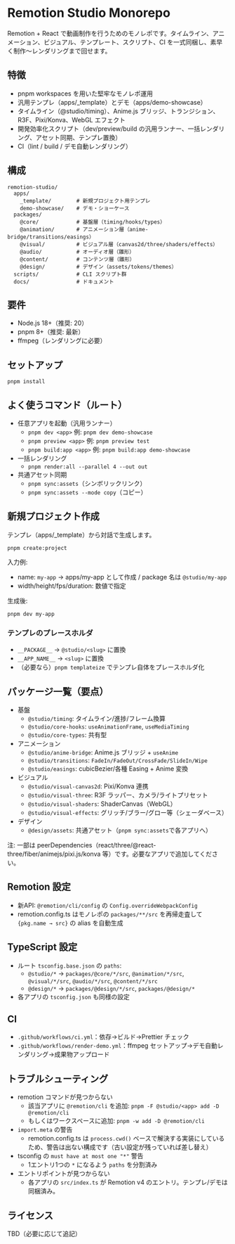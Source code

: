 # Remotion Studio Monorepo

Remotion + React で動画制作を行うためのモノレポです。タイムライン、アニメーション、ビジュアル、テンプレート、スクリプト、CI を一式同梱し、素早く制作〜レンダリングまで回せます。

## 特徴
- pnpm workspaces を用いた堅牢なモノレポ運用
- 汎用テンプレ（apps/_template）とデモ（apps/demo-showcase）
- タイムライン（@studio/timing）、Anime.js ブリッジ、トランジション、R3F、Pixi/Konva、WebGL エフェクト
- 開発効率化スクリプト（dev/preview/build の汎用ランナー、一括レンダリング、アセット同期、テンプレ置換）
- CI（lint / build / デモ自動レンダリング）

## 構成
```
remotion-studio/
  apps/
    _template/        # 新規プロジェクト用テンプレ
    demo-showcase/    # デモ・ショーケース
  packages/
    @core/            # 基盤層（timing/hooks/types）
    @animation/       # アニメーション層（anime-bridge/transitions/easings）
    @visual/          # ビジュアル層（canvas2d/three/shaders/effects）
    @audio/           # オーディオ層（雛形）
    @content/         # コンテンツ層（雛形）
    @design/          # デザイン（assets/tokens/themes）
  scripts/            # CLI スクリプト群
  docs/               # ドキュメント
```

## 要件
- Node.js 18+（推奨: 20）
- pnpm 8+（推奨: 最新）
- ffmpeg（レンダリングに必要）

## セットアップ
```
pnpm install
```

## よく使うコマンド（ルート）
- 任意アプリを起動（汎用ランナー）
  - `pnpm dev <app>` 例: `pnpm dev demo-showcase`
  - `pnpm preview <app>` 例: `pnpm preview test`
  - `pnpm build:app <app>` 例: `pnpm build:app demo-showcase`
- 一括レンダリング
  - `pnpm render:all --parallel 4 --out out`
- 共通アセット同期
  - `pnpm sync:assets`（シンボリックリンク）
  - `pnpm sync:assets --mode copy`（コピー）

## 新規プロジェクト作成
テンプレ（apps/_template）から対話で生成します。
```
pnpm create:project
```
入力例:
- name: `my-app` → apps/my-app として作成 / package 名は `@studio/my-app`
- width/height/fps/duration: 数値で指定

生成後:
```
pnpm dev my-app
```

### テンプレのプレースホルダ
- `__PACKAGE__` → `@studio/<slug>` に置換
- `__APP_NAME__` → `<slug>` に置換
- （必要なら）`pnpm templateize` でテンプレ自体をプレースホルダ化

## パッケージ一覧（要点）
- 基盤
  - `@studio/timing`: タイムライン/進捗/フレーム換算
  - `@studio/core-hooks`: `useAnimationFrame`, `useMediaTiming`
  - `@studio/core-types`: 共有型
- アニメーション
  - `@studio/anime-bridge`: Anime.js ブリッジ + `useAnime`
  - `@studio/transitions`: `FadeIn/FadeOut/CrossFade/SlideIn/Wipe`
  - `@studio/easings`: cubicBezier/各種 Easing + Anime 変換
- ビジュアル
  - `@studio/visual-canvas2d`: Pixi/Konva 連携
  - `@studio/visual-three`: R3F ラッパー、カメラ/ライトプリセット
  - `@studio/visual-shaders`: ShaderCanvas（WebGL）
  - `@studio/visual-effects`: グリッチ/ブラー/グロー等（シェーダベース）
- デザイン
  - `@design/assets`: 共通アセット（`pnpm sync:assets`で各アプリへ）

注: 一部は peerDependencies（react/three/@react-three/fiber/animejs/pixi.js/konva 等）です。必要なアプリで追加してください。

## Remotion 設定
- 新API: `@remotion/cli/config` の `Config.overrideWebpackConfig`
- remotion.config.ts はモノレポの `packages/**/src` を再帰走査して `{pkg.name → src}` の alias を自動生成

## TypeScript 設定
- ルート `tsconfig.base.json` の `paths`:
  - `@studio/*` → `packages/@core/*/src`, `@animation/*/src`, `@visual/*/src`, `@audio/*/src`, `@content/*/src`
  - `@design/*` → `packages/@design/*/src`, `packages/@design/*`
- 各アプリの `tsconfig.json` も同様の設定

## CI
- `.github/workflows/ci.yml`：依存→ビルド→Prettier チェック
- `.github/workflows/render-demo.yml`：ffmpeg セットアップ→デモ自動レンダリング→成果物アップロード

## トラブルシューティング
- remotion コマンドが見つからない
  - 該当アプリに `@remotion/cli` を追加: `pnpm -F @studio/<app> add -D @remotion/cli`
  - もしくはワークスペースに追加: `pnpm -w add -D @remotion/cli`
- `import.meta` の警告
  - remotion.config.ts は `process.cwd()` ベースで解決する実装にしているため、警告は出ない構成です（古い設定が残っていれば差し替え）
- tsconfig の `must have at most one "*"` 警告
  - 1エントリ1つの `*` になるよう `paths` を分割済み
- エントリポイントが見つからない
  - 各アプリの `src/index.ts` が Remotion v4 のエントリ。テンプレ/デモは同梱済み。

## ライセンス
TBD（必要に応じて追記）
